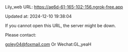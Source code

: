 Lily_web URL: https://ae6d-61-165-102-156.ngrok-free.app

Updated at: 2024-12-10 19:38:04

If you cannot open this URL, the server might be down.

Please contact: 

goley04@foxmail.com Or Wechat:GL_yeaH